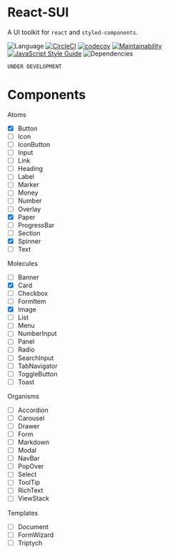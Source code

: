 # React-SUI

A UI toolkit for `react` and `styled-components`.

![Language](https://img.shields.io/github/languages/top/at0g/react-sui.svg?style=flat)
[![CircleCI](https://circleci.com/gh/at0g/react-sui/tree/master.svg?style=svg)](https://circleci.com/gh/at0g/react-sui/tree/master)
[![codecov](https://codecov.io/gh/at0g/react-sui/branch/master/graph/badge.svg)](https://codecov.io/gh/at0g/react-sui)
[![Maintainability](https://api.codeclimate.com/v1/badges/c229c4f9a0a68daf5a1f/maintainability)](https://codeclimate.com/github/at0g/react-sui/maintainability)
[![JavaScript Style Guide](https://img.shields.io/badge/code_style-standard-brightgreen.svg)](https://standardjs.com)
![Dependencies](https://img.shields.io/david/at0g/react-sui.svg?style=flat)

```
UNDER DEVELOPMENT
```

# Components

Atoms
- [X] Button
- [ ] Icon
- [ ] IconButton
- [ ] Input
- [ ] Link
- [ ] Heading
- [ ] Label
- [ ] Marker
- [ ] Money
- [ ] Number
- [ ] Overlay
- [X] Paper
- [ ] ProgressBar
- [ ] Section
- [X] Spinner
- [ ] Text

Molecules
- [ ] Banner
- [X] Card
- [ ] Checkbox
- [ ] FormItem
- [X] Image
- [ ] List
- [ ] Menu
- [ ] NumberInput
- [ ] Panel
- [ ] Radio
- [ ] SearchInput
- [ ] TabNavigator
- [ ] ToggleButton
- [ ] Toast

Organisms
- [ ] Accordion
- [ ] Carousel
- [ ] Drawer
- [ ] Form
- [ ] Markdown
- [ ] Modal
- [ ] NavBar
- [ ] PopOver
- [ ] Select
- [ ] ToolTip
- [ ] RichText
- [ ] ViewStack

Templates
- [ ] Document
- [ ] FormWizard
- [ ] Triptych
